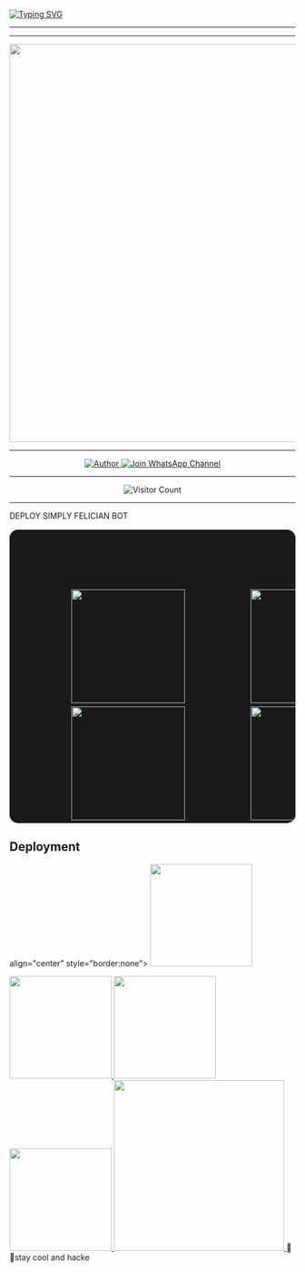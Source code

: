 <a href="https://git.io/typing-svg">
  <img src="https://readme-typing-svg.demolab.com?font=Anton&size=80&pause=1000&color=E779F7FF&center=true&vCenter=true&width=1000&height=200&lines=F;VERSION+2025;BY+DEV+SKIDDBMX" alt="Typing SVG" />
</a>

---
---

<p align="center">
  <img src="https://files.catbox.moe/yhy4en.jpg" width="700"/>
</p>

---

<p align="center">
  <a href="https://github.com/fel255">
    <img title="Author" src="https://img.shields.io/badge/Author-DEV%20skiddy-ff004d?style=for-the-badge&logo=github&logoColor=white" />
 </a>
  <a href="">
    <img title="Join WhatsApp Channel" src="https://img.shields.io/badge/Join-WhatsApp%20Channel-25D366?style=for-the-badge&logo=whatsapp&logoColor=white" />
  </a>
</p>

---

<p align="center">
  <img src="https://profile-counter.glitch.me/fel255/count.svg" alt="Visitor Count" />
</p>

---
DEPLOY SIMPLY FELICIAN BOT


<table align="center" cellpadding="10" style="border-radius:15px;background:#1a1a1a;border:none">
  <tr>
    <td a
      
      src="https://img.shields.io/badge/Video_Tutorial-FF0000?style=for-the-badge&logo=youtube&logoColor=white" width="200">
      </a>
    </td>
  </tr>
  <tr>
    <td align="center" style="border:none">
      <a href="https://kidddwnloder.vercel.app/">
        <img src="https://img.shields.io/badge/Visit_Site-181717?style=for-the-badge&logo=link&logoColor=white" width="200">
      </a>
    </td>
    <td align="center" style="border:none">
      <a href="https://github.com/fel255/IT-TECH/archive/refs/heads/main.zip">
        <img src="https://img.shields.io/badge/Download_ZIP-0078D4?style=for-the-badge&logo=windows&logoColor=white" width="200">
      </a>
    </td>
  </tr>
  <tr>
    <td align="center" style="border:none">
      <a href="https://felicinaha.vercel.app/">
        <img src="https://img.shields.io/badge/Contact_Us-0088cc?style=for-the-badge&logo=telegram&logoColor=white" width="200">
      </a>
    </td>
    <td align="center" style="border:none">
      <a href="https://skiddyprojects.vercel.app//">
        <img src="https://img.shields.io/badge/SKIDDBMX_APIs-000000?style=for-the-badge&logo=vercel&logoColor=white" width="200">
      </a>
    </td>
  </tr>
</table>

## Deployment 

align="center" style="border:none">
      <a href="https://railway.app/new">
        <img src="https://img.shields.io/badge/Railway-0B0D0E?style=for-the-badge&logo=railway&logoColor=white" width="180">
      </a>
    </td>
  </tr>
  <tr>
    <td align="center" style="border:none">
      <a href="https://app.koyeb.com/deploy">
        <img src="https://img.shields.io/badge/Koyeb-121212?style=for-the-badge&logo=koyeb&logoColor=white" width="180">
      </a>
    </td>
    <td align="center" style="border:none">
      <a href="https://katabump.com/">
        <img src="https://img.shields.io/badge/Katabump-FF6B00?style=for-the-badge&logo=firefox&logoColor=white" width="180">
      </a>
    </td>
    <td align="center" style="border:none">
      <a href="https://optiklink.com/">
        <img src="https://img.shields.io/badge/Optiklink-5865F2?style=for-the-badge&logo=discord&logoColor=white" width="180">
      </a>
    </td>
  </tr>
  <tr>
    <td align="center" style="border:none" colspan="3">
      <a href="https://bot-hosting.net/">
        <img src="https://img.shields.io/badge/Bot_Hosting-7289DA?style=for-the-badge&logo=discord&logoColor=white" width="300">
      </a>
    </td>
  </tr>
</table>
🤖🤖stay cool and hacke
